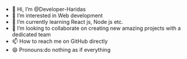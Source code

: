 - 👋 Hi, I’m @Developer-Haridas
- 👀 I’m interested in Web development 
- 🌱 I’m currently learning React js, Node js etc.
- 💞️ I’m looking to collaborate on creating new amazing projects with a dedicated team 
- 📫 How to reach me on GitHub directly 
- 😄 Pronouns:do nothing as if everything 
  

<!---
DeveloperHaridas/DeveloperHaridas is a ✨ special ✨ repository because its `README.md` (this file) appears on your GitHub profile.
You can click the Preview link to take a look at your changes.
--->
